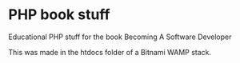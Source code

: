 # PHP book stuff

Educational PHP stuff for the book Becoming A Software Developer

This was made in the htdocs folder of a Bitnami WAMP stack.


